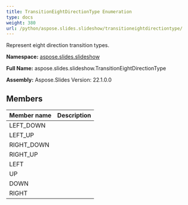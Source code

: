 ```yaml
---
title: TransitionEightDirectionType Enumeration
type: docs
weight: 380
url: /python/aspose.slides.slideshow/transitioneightdirectiontype/
---
```


Represent eight direction transition types.

**Namespace:** [aspose.slides.slideshow](/python/aspose.slides.slideshow/)

**Full Name:** aspose.slides.slideshow.TransitionEightDirectionType

**Assembly:**  Aspose.Slides Version: 22.1.0.0

## **Members**
|**Member name**|**Description**|
| :- | :- |
|LEFT_DOWN||
|LEFT_UP||
|RIGHT_DOWN||
|RIGHT_UP||
|LEFT||
|UP||
|DOWN||
|RIGHT||

